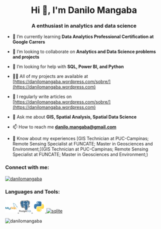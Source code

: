 <h1 align="center">Hi 👋, I'm Danilo Mangaba</h1>
<h3 align="center">A enthusiast in analytics and data science</h3>

- 🌱 I’m currently learning **Data Analytics Professional Certification at Google Carrers**

- 👯 I’m looking to collaborate on **Analytics and Data Science problems and projects**

- 🤝 I’m looking for help with **SQL, Power BI, and Python**

- 👨‍💻 All of my projects are available at [https://danilomangaba.wordpress.com/sobre/](https://danilomangaba.wordpress.com)

- 📝 I regularly write articles on [https://danilomangaba.wordpress.com/sobre/](https://danilomangaba.wordpress.com)

- 💬 Ask me about **GIS, Spatial Analysis, Spatial Data Science**

- 📫 How to reach me **danilo.mangaba@gmail.com**

- 📄 Know about my experiences [GIS Technician at PUC-Campinas; Remote Sensing Specialist at FUNCATE; Master in Geosciences and Environment;](GIS Technician at PUC-Campinas; Remote Sensing Specialist at FUNCATE; Master in Geosciences and Environment;)

<h3 align="left">Connect with me:</h3>
<p align="left">
<a href="https://linkedin.com/in/danilomangaba" target="blank"><img align="center" src="https://raw.githubusercontent.com/rahuldkjain/github-profile-readme-generator/master/src/images/icons/Social/linked-in-alt.svg" alt="danilomangaba" height="30" width="40" /></a>
</p>

<h3 align="left">Languages and Tools:</h3>
<p align="left"> <a href="https://www.mysql.com/" target="_blank" rel="noreferrer"> <img src="https://raw.githubusercontent.com/devicons/devicon/master/icons/mysql/mysql-original-wordmark.svg" alt="mysql" width="40" height="40"/> </a> <a href="https://www.postgresql.org" target="_blank" rel="noreferrer"> <img src="https://raw.githubusercontent.com/devicons/devicon/master/icons/postgresql/postgresql-original-wordmark.svg" alt="postgresql" width="40" height="40"/> </a> <a href="https://www.python.org" target="_blank" rel="noreferrer"> <img src="https://raw.githubusercontent.com/devicons/devicon/master/icons/python/python-original.svg" alt="python" width="40" height="40"/> </a> <a href="https://www.sqlite.org/" target="_blank" rel="noreferrer"> <img src="https://www.vectorlogo.zone/logos/sqlite/sqlite-icon.svg" alt="sqlite" width="40" height="40"/> </a> </p>

<p><img align="center" src="https://github-readme-stats.vercel.app/api/top-langs?username=danilomangaba&show_icons=true&locale=en&layout=compact" alt="danilomangaba" /></p>

<!---
danilomangaba/danilomangaba is a ✨ special ✨ repository because its `README.md` (this file) appears on your GitHub profile.
You can click the Preview link to take a look at your changes.
--->
